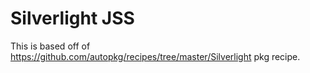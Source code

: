 Silverlight JSS
===

This is based off of https://github.com/autopkg/recipes/tree/master/Silverlight pkg recipe.
